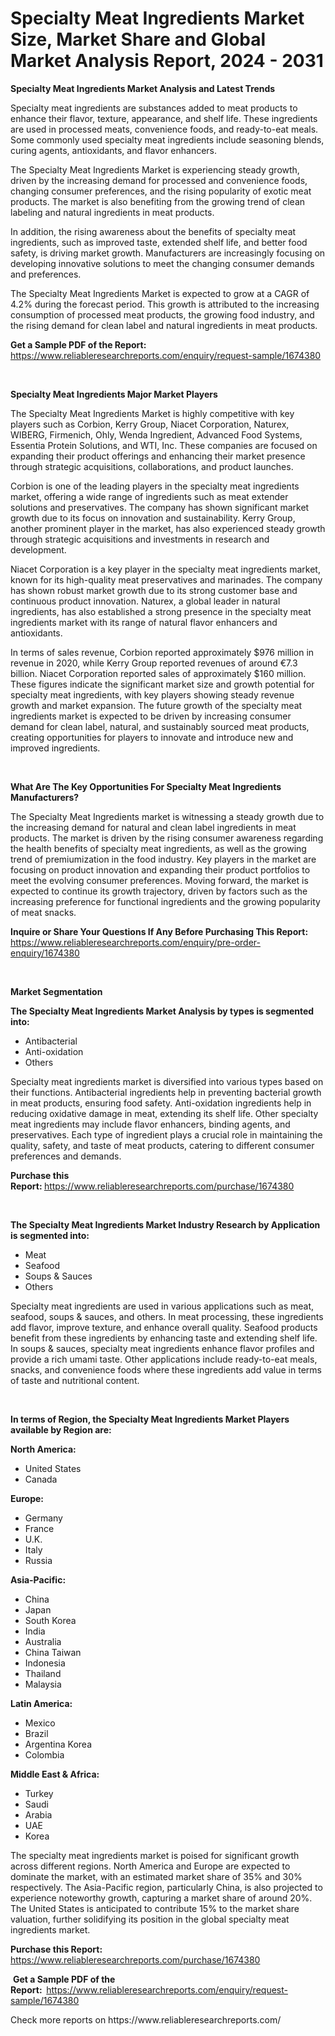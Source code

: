 <p><h1>Specialty Meat Ingredients Market Size, Market Share and Global Market Analysis Report, 2024 - 2031</h1></p><p><strong>Specialty Meat Ingredients Market Analysis and Latest Trends</strong></p>
<p><p>Specialty meat ingredients are substances added to meat products to enhance their flavor, texture, appearance, and shelf life. These ingredients are used in processed meats, convenience foods, and ready-to-eat meals. Some commonly used specialty meat ingredients include seasoning blends, curing agents, antioxidants, and flavor enhancers.</p><p>The Specialty Meat Ingredients Market is experiencing steady growth, driven by the increasing demand for processed and convenience foods, changing consumer preferences, and the rising popularity of exotic meat products. The market is also benefiting from the growing trend of clean labeling and natural ingredients in meat products.</p><p>In addition, the rising awareness about the benefits of specialty meat ingredients, such as improved taste, extended shelf life, and better food safety, is driving market growth. Manufacturers are increasingly focusing on developing innovative solutions to meet the changing consumer demands and preferences.</p><p>The Specialty Meat Ingredients Market is expected to grow at a CAGR of 4.2% during the forecast period. This growth is attributed to the increasing consumption of processed meat products, the growing food industry, and the rising demand for clean label and natural ingredients in meat products.</p></p>
<p><strong>Get a Sample PDF of the Report:&nbsp;</strong> <a href="https://www.reliableresearchreports.com/enquiry/request-sample/1674380">https://www.reliableresearchreports.com/enquiry/request-sample/1674380</a></p>
<p>&nbsp;</p>
<p><strong>Specialty Meat Ingredients Major Market Players</strong></p>
<p><p>The Specialty Meat Ingredients Market is highly competitive with key players such as Corbion, Kerry Group, Niacet Corporation, Naturex, WIBERG, Firmenich, Ohly, Wenda Ingredient, Advanced Food Systems, Essentia Protein Solutions, and WTI, Inc. These companies are focused on expanding their product offerings and enhancing their market presence through strategic acquisitions, collaborations, and product launches.</p><p>Corbion is one of the leading players in the specialty meat ingredients market, offering a wide range of ingredients such as meat extender solutions and preservatives. The company has shown significant market growth due to its focus on innovation and sustainability. Kerry Group, another prominent player in the market, has also experienced steady growth through strategic acquisitions and investments in research and development.</p><p>Niacet Corporation is a key player in the specialty meat ingredients market, known for its high-quality meat preservatives and marinades. The company has shown robust market growth due to its strong customer base and continuous product innovation. Naturex, a global leader in natural ingredients, has also established a strong presence in the specialty meat ingredients market with its range of natural flavor enhancers and antioxidants.</p><p>In terms of sales revenue, Corbion reported approximately $976 million in revenue in 2020, while Kerry Group reported revenues of around €7.3 billion. Niacet Corporation reported sales of approximately $160 million. These figures indicate the significant market size and growth potential for specialty meat ingredients, with key players showing steady revenue growth and market expansion. The future growth of the specialty meat ingredients market is expected to be driven by increasing consumer demand for clean label, natural, and sustainably sourced meat products, creating opportunities for players to innovate and introduce new and improved ingredients.</p></p>
<p>&nbsp;</p>
<p><strong>What Are The Key Opportunities For Specialty Meat Ingredients Manufacturers?</strong></p>
<p><p>The Specialty Meat Ingredients market is witnessing a steady growth due to the increasing demand for natural and clean label ingredients in meat products. The market is driven by the rising consumer awareness regarding the health benefits of specialty meat ingredients, as well as the growing trend of premiumization in the food industry. Key players in the market are focusing on product innovation and expanding their product portfolios to meet the evolving consumer preferences. Moving forward, the market is expected to continue its growth trajectory, driven by factors such as the increasing preference for functional ingredients and the growing popularity of meat snacks.</p></p>
<p><strong>Inquire or Share Your Questions If Any Before Purchasing This Report:</strong> <a href="https://www.reliableresearchreports.com/enquiry/pre-order-enquiry/1674380">https://www.reliableresearchreports.com/enquiry/pre-order-enquiry/1674380</a></p>
<p>&nbsp;</p>
<p><strong>Market Segmentation</strong></p>
<p><strong>The Specialty Meat Ingredients Market Analysis by types is segmented into:</strong></p>
<p><ul><li>Antibacterial</li><li>Anti-oxidation</li><li>Others</li></ul></p>
<p><p>Specialty meat ingredients market is diversified into various types based on their functions. Antibacterial ingredients help in preventing bacterial growth in meat products, ensuring food safety. Anti-oxidation ingredients help in reducing oxidative damage in meat, extending its shelf life. Other specialty meat ingredients may include flavor enhancers, binding agents, and preservatives. Each type of ingredient plays a crucial role in maintaining the quality, safety, and taste of meat products, catering to different consumer preferences and demands.</p></p>
<p><strong>Purchase this Report:&nbsp;</strong><a href="https://www.reliableresearchreports.com/purchase/1674380">https://www.reliableresearchreports.com/purchase/1674380</a></p>
<p>&nbsp;</p>
<p><strong>The Specialty Meat Ingredients Market Industry Research by Application is segmented into:</strong></p>
<p><ul><li>Meat</li><li>Seafood</li><li>Soups & Sauces</li><li>Others</li></ul></p>
<p><p>Specialty meat ingredients are used in various applications such as meat, seafood, soups & sauces, and others. In meat processing, these ingredients add flavor, improve texture, and enhance overall quality. Seafood products benefit from these ingredients by enhancing taste and extending shelf life. In soups & sauces, specialty meat ingredients enhance flavor profiles and provide a rich umami taste. Other applications include ready-to-eat meals, snacks, and convenience foods where these ingredients add value in terms of taste and nutritional content.</p></p>
<p>&nbsp;</p>
<p><strong>In terms of Region, the Specialty Meat Ingredients Market Players available by Region are:</strong></p>
<p>
    <p> <strong> North America: </strong>
        <ul>
            <li>United States</li>
            <li>Canada</li>
        </ul>
        </p> 
    <p> <strong> Europe: </strong>
        <ul>
            <li>Germany</li>
            <li>France</li>
            <li>U.K.</li>
            <li>Italy</li>
            <li>Russia</li>
        </ul>
        </p> 
    <p> <strong> Asia-Pacific: </strong>
        <ul>
            <li>China</li>
            <li>Japan</li>
            <li>South Korea</li>
            <li>India</li>
            <li>Australia</li>
            <li>China Taiwan</li>
            <li>Indonesia</li>
            <li>Thailand</li>
            <li>Malaysia</li>
        </ul>
        </p> 
    <p> <strong> Latin America: </strong>
        <ul>
            <li>Mexico</li>
            <li>Brazil</li>
            <li>Argentina Korea</li>
            <li>Colombia</li>
        </ul>
        </p> 
    <p> <strong> Middle East & Africa: </strong>
        <ul>
            <li>Turkey</li>
            <li>Saudi</li>
            <li>Arabia</li>
            <li>UAE</li>
            <li>Korea</li>
        </ul>
    </p>
    </p>
<p><p>The specialty meat ingredients market is poised for significant growth across different regions. North America and Europe are expected to dominate the market, with an estimated market share of 35% and 30% respectively. The Asia-Pacific region, particularly China, is also projected to experience noteworthy growth, capturing a market share of around 20%. The United States is anticipated to contribute 15% to the market share valuation, further solidifying its position in the global specialty meat ingredients market.</p></p>
<p><strong>Purchase this Report: </strong><a href="https://www.reliableresearchreports.com/purchase/1674380">https://www.reliableresearchreports.com/purchase/1674380</a></p>
<p>&nbsp;<strong>Get a Sample PDF of the Report:&nbsp;&nbsp;</strong><a href="https://www.reliableresearchreports.com/enquiry/request-sample/1674380">https://www.reliableresearchreports.com/enquiry/request-sample/1674380</a></p>
<p><strong></strong></p>
<p>Check more reports on https://www.reliableresearchreports.com/</p>